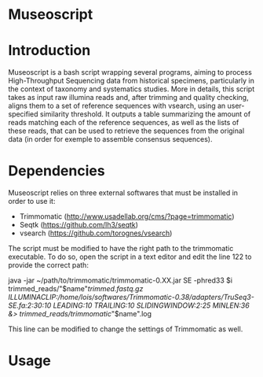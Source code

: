 # Museoscript
# Introduction

Museoscript is a bash script wrapping several programs, aiming to process High-Throughput Sequencing data from historical specimens, particularly in the context of taxonomy and systematics studies. More in details, this script takes as input raw illumina reads and, after trimming and quality checking, aligns them to a set of reference sequences with vsearch, using an user-specified similarity threshold. It outputs a table summarizing the amount of reads matching each of the reference sequences, as well as the lists of these reads, that can be used to retrieve the sequences from the original data (in order for exemple to assemble consensus sequences). 

# Dependencies

Museoscript relies on three external softwares that must be installed in order to use it:
  - Trimmomatic (http://www.usadellab.org/cms/?page=trimmomatic)
  - Seqtk (https://github.com/lh3/seqtk)
  - vsearch (https://github.com/torognes/vsearch)
  
  The script must be modified to have the right path to the trimmomatic executable. To do so, open the script in a text editor and edit the line 122 to provide the correct path:
  
  java -jar ~/path/to/trimmomatic/trimmomatic-0.XX.jar SE -phred33 $i trimmed_reads/"$name"_trimmed.fastq.gz ILLUMINACLIP:/home/lois/softwares/Trimmomatic-0.38/adapters/TruSeq3-SE.fa:2:30:10 LEADING:10 TRAILING:10 SLIDINGWINDOW:2:25 MINLEN:36 &> trimmed_reads/trimmomatic_"$name".log
  
  This line can be modified to change the settings of Trimmomatic as well.
  
  # Usage
  
  
